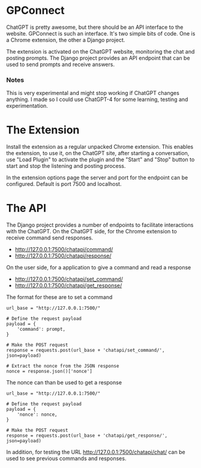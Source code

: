 # GPConnect

ChatGPT is pretty awesome, but there should be an API interface to the website. GPConnect is such an interface. It's two simple bits of code. One is a Chrome extension, the other a Django project.

The extension is activated on the ChatGPT website, monitoring the chat and posting prompts. The Django project provides an API endpoint that can be used to send prompts and receive answers.

### Notes
This is very experimental and might stop working if ChatGPT changes anything. I made so I could use ChatGPT-4 for some learning, testing and experimentation. 

# The Extension
Install the extension as a regular unpacked Chrome extension. This enables the extension, to use it, on the ChatGPT site, after starting a conversation, use "Load Plugin" to activate the plugin and the "Start" and "Stop" button to start and stop the listening and posting process.

In the extension options page the server and port for the endpoint can be configured. Default is port 7500 and localhost.

# The API
The Django project provides a number of endpoints to facilitate interactions with the ChatGPT.  On the ChatGPT side, for the Chrome extension to receive command send responses.

* http://127.0.0.1:7500/chatapi/command/
* http://127.0.0.1:7500/chatapi/response/

On the user side, for a application to give a command and read a response

* http://127.0.0.1:7500/chatapi/set_command/
* http://127.0.0.1:7500/chatapi/get_response/

The format for these are to set a command

    url_base = "http://127.0.0.1:7500/"

    # Define the request payload
    payload = {
        'command': prompt,
    }

    # Make the POST request
    response = requests.post(url_base + 'chatapi/set_command/', json=payload)

    # Extract the nonce from the JSON response
    nonce = response.json()['nonce']

The nonce can than be used to get a response

    url_base = "http://127.0.0.1:7500/"

    # Define the request payload
    payload = {
        'nonce': nonce,
    }

    # Make the POST request
    response = requests.post(url_base + 'chatapi/get_response/', json=payload)

In addition, for testing the URL http://127.0.0.1:7500/chatapi/chat/ can be used to see previous commands and responses.